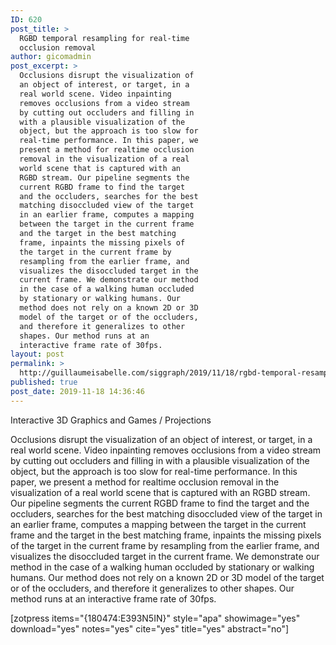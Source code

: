 ```yaml
---
ID: 620
post_title: >
  RGBD temporal resampling for real-time
  occlusion removal
author: gicomadmin
post_excerpt: >
  Occlusions disrupt the visualization of
  an object of interest, or target, in a
  real world scene. Video inpainting
  removes occlusions from a video stream
  by cutting out occluders and filling in
  with a plausible visualization of the
  object, but the approach is too slow for
  real-time performance. In this paper, we
  present a method for realtime occlusion
  removal in the visualization of a real
  world scene that is captured with an
  RGBD stream. Our pipeline segments the
  current RGBD frame to find the target
  and the occluders, searches for the best
  matching disoccluded view of the target
  in an earlier frame, computes a mapping
  between the target in the current frame
  and the target in the best matching
  frame, inpaints the missing pixels of
  the target in the current frame by
  resampling from the earlier frame, and
  visualizes the disoccluded target in the
  current frame. We demonstrate our method
  in the case of a walking human occluded
  by stationary or walking humans. Our
  method does not rely on a known 2D or 3D
  model of the target or of the occluders,
  and therefore it generalizes to other
  shapes. Our method runs at an
  interactive frame rate of 30fps.
layout: post
permalink: >
  http://guillaumeisabelle.com/siggraph/2019/11/18/rgbd-temporal-resampling-for-real-time-occlusion-removal/
published: true
post_date: 2019-11-18 14:36:46
---
```

<!-- wp:paragraph -->

Interactive 3D Graphics and Games / Projections

<!-- /wp:paragraph -->

<!-- wp:paragraph -->

Occlusions disrupt the visualization of an object of interest, or target, in a real world scene. Video inpainting removes occlusions from a video stream by cutting out occluders and filling in with a plausible visualization of the object, but the approach is too slow for real-time performance. In this paper, we present a method for realtime occlusion removal in the visualization of a real world scene that is captured with an RGBD stream. Our pipeline segments the current RGBD frame to find the target and the occluders, searches for the best matching disoccluded view of the target in an earlier frame, computes a mapping between the target in the current frame and the target in the best matching frame, inpaints the missing pixels of the target in the current frame by resampling from the earlier frame, and visualizes the disoccluded target in the current frame. We demonstrate our method in the case of a walking human occluded by stationary or walking humans. Our method does not rely on a known 2D or 3D model of the target or of the occluders, and therefore it generalizes to other shapes. Our method runs at an interactive frame rate of 30fps.

<!-- /wp:paragraph -->

<!-- wp:shortcode --> [zotpress items="{180474:E393N5IN}" style="apa" showimage="yes" download="yes" notes="yes" cite="yes" title="yes" abstract="no"] 

<!-- /wp:shortcode -->